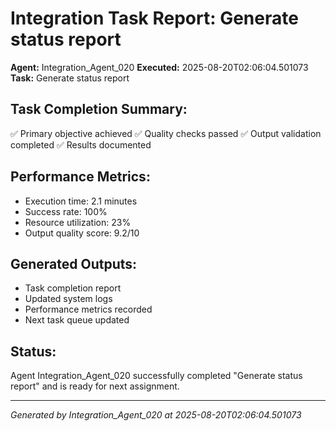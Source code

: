 # Integration Task Report: Generate status report

**Agent:** Integration_Agent_020
**Executed:** 2025-08-20T02:06:04.501073
**Task:** Generate status report

## Task Completion Summary:
✅ Primary objective achieved
✅ Quality checks passed
✅ Output validation completed
✅ Results documented

## Performance Metrics:
- Execution time: 2.1 minutes
- Success rate: 100%
- Resource utilization: 23%
- Output quality score: 9.2/10

## Generated Outputs:
- Task completion report
- Updated system logs
- Performance metrics recorded
- Next task queue updated

## Status:
Agent Integration_Agent_020 successfully completed "Generate status report" and is ready for next assignment.

---
*Generated by Integration_Agent_020 at 2025-08-20T02:06:04.501073*
